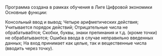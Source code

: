 Программа создана в рамках обучения в Лиге Цифровой экономики Основные функции:

Консольный ввод и вывод;
Четыре арифметических действия;
Учитывается порядок действий;
Отрицательные числа не обрабатывабтся;
Скобки, буквы, знаки препинания и т.д. (кроме точки) не обрабатываются;
Ошибка ввода в случае неправильно введенных данных;
На вход принимает как целые, так и вещественные числа (вводить через точку).
